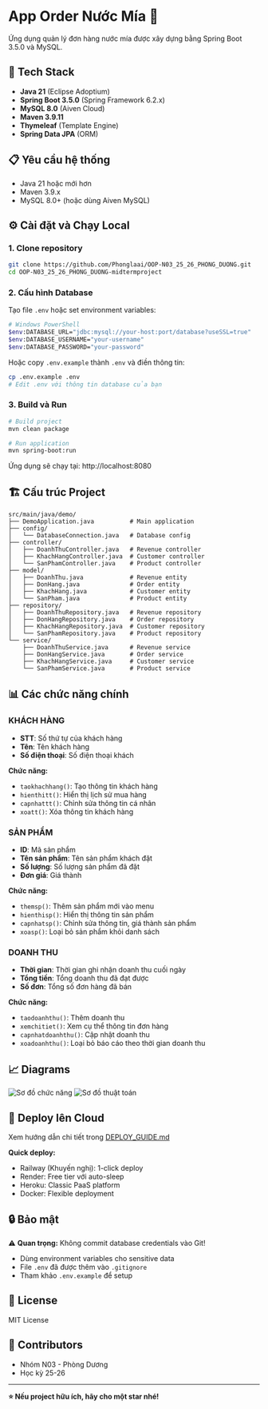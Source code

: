 # App Order Nước Mía 🥤

Ứng dụng quản lý đơn hàng nước mía được xây dựng bằng Spring Boot 3.5.0 và MySQL.

## 🚀 Tech Stack

- **Java 21** (Eclipse Adoptium)
- **Spring Boot 3.5.0** (Spring Framework 6.2.x)
- **MySQL 8.0** (Aiven Cloud)
- **Maven 3.9.11**
- **Thymeleaf** (Template Engine)
- **Spring Data JPA** (ORM)

## 📋 Yêu cầu hệ thống

- Java 21 hoặc mới hơn
- Maven 3.9.x
- MySQL 8.0+ (hoặc dùng Aiven MySQL)

## ⚙️ Cài đặt và Chạy Local

### 1. Clone repository

```bash
git clone https://github.com/Phonglaai/OOP-N03_25_26_PHONG_DUONG.git
cd OOP-N03_25_26_PHONG_DUONG-midtermproject
```

### 2. Cấu hình Database

Tạo file `.env` hoặc set environment variables:

```bash
# Windows PowerShell
$env:DATABASE_URL="jdbc:mysql://your-host:port/database?useSSL=true"
$env:DATABASE_USERNAME="your-username"
$env:DATABASE_PASSWORD="your-password"
```

Hoặc copy `.env.example` thành `.env` và điền thông tin:

```bash
cp .env.example .env
# Edit .env với thông tin database của bạn
```

### 3. Build và Run

```bash
# Build project
mvn clean package

# Run application
mvn spring-boot:run
```

Ứng dụng sẽ chạy tại: http://localhost:8080

## 🏗️ Cấu trúc Project

```
src/main/java/demo/
├── DemoApplication.java          # Main application
├── config/
│   └── DatabaseConnection.java   # Database config
├── controller/
│   ├── DoanhThuController.java   # Revenue controller
│   ├── KhachHangController.java  # Customer controller
│   └── SanPhamController.java    # Product controller
├── model/
│   ├── DoanhThu.java             # Revenue entity
│   ├── DonHang.java              # Order entity
│   ├── KhachHang.java            # Customer entity
│   └── SanPham.java              # Product entity
├── repository/
│   ├── DoanhThuRepository.java   # Revenue repository
│   ├── DonHangRepository.java    # Order repository
│   ├── KhachHangRepository.java  # Customer repository
│   └── SanPhamRepository.java    # Product repository
└── service/
    ├── DoanhThuService.java      # Revenue service
    ├── DonHangService.java       # Order service
    ├── KhachHangService.java     # Customer service
    └── SanPhamService.java       # Product service
```

## 📊 Các chức năng chính

### KHÁCH HÀNG

- **STT**: Số thứ tự của khách hàng
- **Tên**: Tên khách hàng
- **Số điện thoại**: Số điện thoại khách

**Chức năng:**
- `taokhachhang()`: Tạo thông tin khách hàng
- `hienthitt()`: Hiển thị lịch sử mua hàng
- `capnhattt()`: Chỉnh sửa thông tin cá nhân
- `xoatt()`: Xóa thông tin khách hàng

### SẢN PHẨM

- **ID**: Mã sản phẩm
- **Tên sản phẩm**: Tên sản phẩm khách đặt
- **Số lượng**: Số lượng sản phẩm đã đặt
- **Đơn giá**: Giá thành

**Chức năng:**
- `themsp()`: Thêm sản phẩm mới vào menu
- `hienthisp()`: Hiển thị thông tin sản phẩm
- `capnhatsp()`: Chỉnh sửa thông tin, giá thành sản phẩm
- `xoasp()`: Loại bỏ sản phẩm khỏi danh sách

### DOANH THU

- **Thời gian**: Thời gian ghi nhận doanh thu cuối ngày
- **Tổng tiền**: Tổng doanh thu đã đạt được
- **Số đơn**: Tổng số đơn hàng đã bán

**Chức năng:**
- `taodoanhthu()`: Thêm doanh thu
- `xemchitiet()`: Xem cụ thể thông tin đơn hàng
- `capnhatdoanhthu()`: Cập nhật doanh thu
- `xoadoanhthu()`: Loại bỏ báo cáo theo thời gian doanh thu

## 📈 Diagrams

![Sơ đồ chức năng](Sodochucnang.png)
![Sơ đồ thuật toán](Sodothuattoan.png)

## 🚀 Deploy lên Cloud

Xem hướng dẫn chi tiết trong [DEPLOY_GUIDE.md](DEPLOY_GUIDE.md)

**Quick deploy:**
- Railway (Khuyến nghị): 1-click deploy
- Render: Free tier với auto-sleep
- Heroku: Classic PaaS platform
- Docker: Flexible deployment

## 🔒 Bảo mật

⚠️ **Quan trọng:** Không commit database credentials vào Git!

- Dùng environment variables cho sensitive data
- File `.env` đã được thêm vào `.gitignore`
- Tham khảo `.env.example` để setup

## 📝 License

MIT License

## 👥 Contributors

- Nhóm N03 - Phòng Dương
- Học kỳ 25-26

---

**⭐ Nếu project hữu ích, hãy cho một star nhé!**
